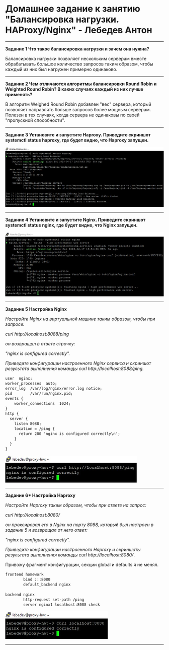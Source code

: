 # Домашнее задание к занятию "Балансировка нагрузки. HAProxy/Nginx" - Лебедев Антон

---

**Задание 1 Что такое балансировка нагрузки и зачем она нужна?**

Балансировка нагрузки позволяет нескольким серверам вместе обрабатывать большое количество запросов таким образом, чтобы каждый из них был нагружен примерно одинаково.

---

**Задание 2 Чем отличаются алгоритмы балансировки Round Robin и Weighted Round Robin? В каких случаях каждый из них лучше применять?**

В алгоритм Weighed Round Robin добавлен "вес" сервера, который позволяет направлять больше запросов более мощным серверам. Полезен в тех случаях, когда сервера не одинаковы по своей "пропускной способности".

---

**Задание 3 Установите и запустите Haproxy. Приведите скриншот systemctl status haproxy, где будет видно, что Haproxy запущен.**

![Screenshot_1](https://github.com/lebedun/HomeWork-Blank/blob/10-05/img/Screenshot_1.jpg)

---

**Задание 4 Установите и запустите Nginx. Приведите скриншот systemctl status nginx, где будет видно, что Nginx запущен.**

![Screenshot_2](https://github.com/lebedun/HomeWork-Blank/blob/10-05/img/Screenshot_2.jpg)

---

**Задание 5 Настройка Nginx**

*Настройте Nginx на виртуальной машине таким образом, чтобы при запросе:*

*curl http://localhost:8088/ping*

*он возвращал в ответе строчку:*

*"nginx is configured correctly".*

*Приведите конфигурации настроенного Nginx сервиса и скриншот результата выполнения команды curl http://localhost:8088/ping.*

``````````
user  nginx;
worker_processes  auto;
error_log  /var/log/nginx/error.log notice;
pid        /var/run/nginx.pid;
events {
    worker_connections  1024;
}
http {
  server {
    listen 8088;
    location = /ping {
      return 200 'nginx is configured correctly\n';
    }
  }
}
``````````

![Screenshot_3](https://github.com/lebedun/HomeWork-Blank/blob/10-05/img/Screenshot_3.jpg)

---

**Задание 6\* Настройка Haproxy**

*Настройте Haproxy таким образом, чтобы при ответе на запрос:*

*curl http://localhost:8080/*

*он проксировал его в Nginx на порту 8088, который был настроен в задании 5 и возвращал от него ответ:*

*"nginx is configured correctly".*

*Приведите конфигурации настроенного Haproxy и скриншоты результата выполнения команды curl http://localhost:8080/*.

Привожу фрагмент конфигурации, секции global и defaults я не менял.

``````````
frontend homework
        bind :::8080
        default_backend nginx

backend nginx
        http-request set-path /ping
        server nginx1 localhost:8088 check
``````````

![Screenshot_4](https://github.com/lebedun/HomeWork-Blank/blob/10-05/img/Screenshot_4.jpg)


---
